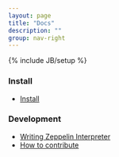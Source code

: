 ```yaml
---
layout: page
title: "Docs"
description: ""
group: nav-right
---
```

{% include JB/setup %}

### Install

* [Install](./install/install.html)

### Development

* [Writing Zeppelin Interpreter](./development/writingzeppelininterpreter.html)
* [How to contribute](./development/howtocontribute.html)




